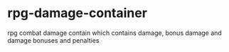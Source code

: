 # rpg-damage-container
rpg combat damage contain which contains damage, bonus damage and damage bonuses and penalties
